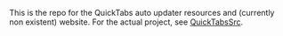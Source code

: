 This is the repo for the QuickTabs auto updater resources and (currently non existent) website. For the actual project, see [QuickTabsSrc](https://github.com/ReinaStreufert/QuickTabsSrc).